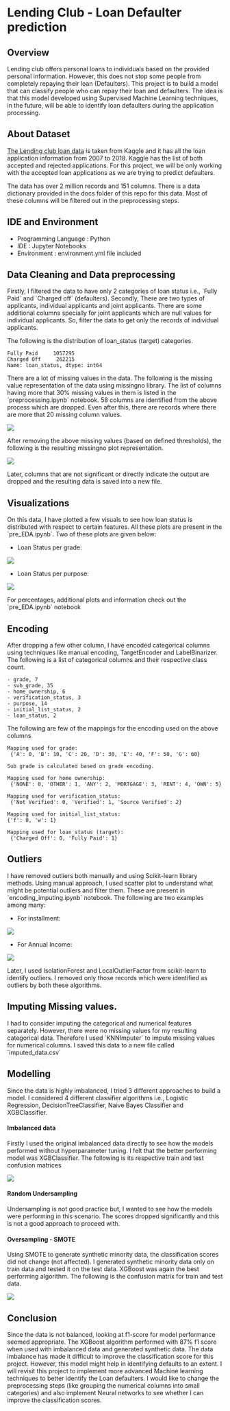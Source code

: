 # Lending Club - Loan Defaulter prediction

## Overview

<p>Lending club offers personal loans to individuals based on the provided personal information. However, this does not stop some people from completely repaying their loan (Defaulters). This project is to build a model that can classify people who can repay their loan and defaulters. The idea is that this model developed using Supervised Machine Learning techniques, in the future, will be able to identify loan defaulters during the application processing.</p>

## About Dataset

[The Lending club loan data](https://www.kaggle.com/datasets/wordsforthewise/lending-club) is taken from Kaggle and it has all the loan application information from 2007 to 2018. Kaggle has the list of both accepted and rejected applications. For this project, we will be only working with the accepted loan applications as we are trying to predict  defaulters.

<p>The data has over 2 million records and 151 columns. There is a data dictionary provided in the docs folder of this repo for this data. Most of these columns will be filtered out in the preprocessing steps.</p>

## IDE and Environment

- Programming Language : Python
- IDE : Jupyter Notebooks
- Environment : environment.yml file included

## Data Cleaning and Data preprocessing

<p>Firstly, I filtered the data to have only 2 categories of loan status i.e., `Fully Paid` and `Charged off` (defaulters). Secondly, There are two types of applicants, individual applicants and joint applicants. There are some additional columns specially for joint applicants which are null values for individual applicants. So, filter the data to get only the records of individual applicants.</p>

<p>The following is the distribution of loan_status (target) categories.</p>

```
Fully Paid     1057295
Charged Off     262215
Name: loan_status, dtype: int64
```

<p>There are a lot of missing values in the data. The following is the missing value representation of the data using missingno library. The list of columns having more that 30% missing values in them is listed in the `preprocessing.ipynb` notebook. 58 columns are identified from the above process which are dropped. Even after this, there are records where there are more that 20 missing column values.</p>

<img src="figs/before_missing_value_filter.png">

<p>After removing the above missing values (based on defined thresholds), the following is the resulting missingno plot representation.</p>

<img src="figs/after_missing_value_filter.png">

<p>Later, columns that are not significant or directly indicate the output are dropped and the resulting data is saved into a new file.</p>

## Visualizations

<p>On this data, I have plotted a few visuals to see how loan status is distributed with respect to certain features. All these plots are present in the `pre_EDA.ipynb`. Two of these plots are given below:</p>

- Loan Status per grade:

<img src="figs/loan_status_per_grade.png">

- Loan Status per purpose:

<img src="figs/loan_status_per_purpose.png">

<p> For percentages, additional plots and information check out the `pre_EDA.ipynb` notebook </p>


## Encoding

<p>After dropping a few other column, I have encoded categorical columns using techniques like manual encoding, TargetEncoder and LabelBinarizer. The following is a list of categorical columns and their respective class count.</p>

```
- grade, 7
- sub_grade, 35
- home_ownership, 6
- verification_status, 3
- purpose, 14
- initial_list_status, 2
- loan_status, 2
```

<p>The following are few of the mappings for the encoding used on the above columns</p>

```
Mapping used for grade:
 {'A': 0, 'B': 10, 'C': 20, 'D': 30, 'E': 40, 'F': 50, 'G': 60}

Sub grade is calculated based on grade encoding.

Mapping used for home ownership:
 {'NONE': 0, 'OTHER': 1, 'ANY': 2, 'MORTGAGE': 3, 'RENT': 4, 'OWN': 5}

Mapping used for verification_status:
 {'Not Verified': 0, 'Verified': 1, 'Source Verified': 2}
 
Mapping used for initial_list_status:
{'f': 0, 'w': 1}

Mapping used for loan_status (target):
 {'Charged Off': 0, 'Fully Paid': 1}
```

## Outliers

<p>I have removed outliers both manually and using Scikit-learn library methods. Using manual approach, I used scatter plot to understand what might be potential outliers and filter them. These are present in `encoding_imputing.ipynb` notebook. The following are two examples among many:</p>

- For installment:

<img src="figs/installment_before_after.png"> 

- For Annual Income:

<img src="figs/annual_income_before_after.png"> 

<p>Later, I used IsolationForest and LocalOutlierFactor from scikit-learn to identify outliers. I removed only those records which were identified as outliers by both these algorithms.</p>


## Imputing Missing values.

<p>I had to consider imputing the categorical and numerical features separately. However, there were no missing values for my resulting categorical data. Therefore I used `KNNImputer` to impute missing values for numerical columns. I saved this data to a new file called `imputed_data.csv`</p>


## Modelling

<p>Since the data is highly imbalanced, I tried 3 different approaches to build a model. I considered 4 different classifier algorithms i.e., Logistic Regression, DecisionTreeClassifier, Naive Bayes Classifier and XGBClassifier. </p>

#### Imbalanced data

<p>Firstly I used the original imbalanced data directly to see how the models performed without hyperparameter tuning. I felt that the better performing model was XGBClassifier. The following is its respective train and test confusion matrices</p>

<img src="figs/imb_XGB.png">


#### Random Undersampling

<p>Undersampling is not good practice but, I wanted to see how the models were performing in this scenario. The scores dropped significantly and this is not a good approach to proceed with.</p>


#### Oversampling - SMOTE

Using SMOTE to generate synthetic minority data, the classification scores did not change (not affected). I generated synthetic minority data only on train data and tested it on the test data. XGBoost was again the best performing algorithm. The following is the confusion matrix for train and test data.

<img src="figs/over_XGB.png">



## Conclusion

Since the data is not balanced, looking at f1-score for model performance seemed appropriate. The XGBoost algorithm performed with 87% f1 score when used with imbalanced data and generated synthetic data. The data imbalance has made it difficult to improve the classification score for this project. However, this model might help in identifying defaults to an extent. I will revisit this project to implement more advanced Machine learning techniques to better identify the Loan defaulters. I would like to change the preprocessing steps (like grouping the numerical columns into small categories) and also implement Neural networks to see whether I can improve the classification scores.






